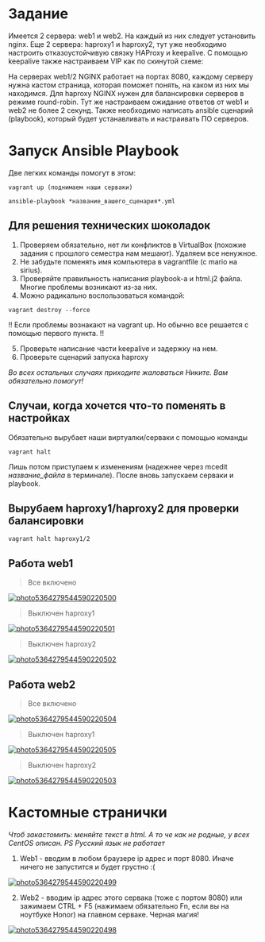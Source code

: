 # Задание
Имеется 2 сервера: web1 и web2. На каждый из них следует установить nginx. Еще 2 сервера: haproxy1 и haproxy2, тут уже необходимо настроить отказоустойчивую связку HAProxy и keepalive. C помощью keepalive также настраиваем VIP как по скинутой схеме:

На серверах web1/2 NGINX работает на портах 8080, каждому серверу нужна кастом страница, которая поможет понять, на каком из них мы находимся.
Для haproxy NGINX нужен для балансировки серверов в режиме round-robin. Тут же настраиваем ожидание ответов от web1 и web2 не более 2 секунд.
Также необходимо написать ansible сценарий (playbook), который будет устанавливать и настраивать ПО серверов.

# Запуск Ansible Playbook
Две легких команды помогут в этом:

```
vagrant up (поднимаем наши серваки)
```
```
ansible-playbook *название_вашего_сценария*.yml
```

## Для решения технических шоколадок
1) Проверяем обязательно, нет ли конфликтов в VirtualBox (похожие задания с прошлого семестра нам мешают). Удаляем все ненужное.
2) Не забудьте поменять имя компьютера в vagrantfile (с mario на sirius).
3) Проверяйте правильность написания playbook-а и html.j2 файла. Многие проблемы возникают из-за них.
4) Можно радикально воспользоваться командой: 
```
vagrant destroy --force
```
!! Если проблемы вознакают на vagrant up. Но обычно все решается с помощью первого пункта. !!

5) Проверьте написание части keepalive и задержку на нем.
6) Проверьте сценарий запуска haproxy

*Во всех остальных случаях приходите жаловаться Никите. Вам обязательно помогут!*

## Случаи, когда хочется что-то поменять в настройках

Обязательно вырубает наши виртуалки/серваки с помощью команды
```
vagrant halt
```
Лишь потом приступаем к изменениям (надежнее через mcedit *название_файла* в терминале). 
После вновь запускаем серваки и playbook.

## Вырубаем haproxy1/haproxy2 для проверки балансировки

```
vagrant halt haproxy1/2
```

## Работа web1

> Все включено

<a href="https://ibb.co/VHFR6bC"><img src="https://i.ibb.co/hXGb0rd/photo5364279544590220500.jpg" alt="photo5364279544590220500" border="0"></a>

> Выключен haproxy1

<a href="https://ibb.co/hZXYzV3"><img src="https://i.ibb.co/TbKW3t9/photo5364279544590220501.jpg" alt="photo5364279544590220501" border="0"></a>

> Выключен haproxy2

<a href="https://ibb.co/87nW677"><img src="https://i.ibb.co/jr9cgrr/photo5364279544590220502.jpg" alt="photo5364279544590220502" border="0"></a>

## Работа web2

> Все включено

<a href="https://ibb.co/86TGXFB"><img src="https://i.ibb.co/MMWK9qh/photo5364279544590220504.jpg" alt="photo5364279544590220504" border="0"></a>

> Выключен haproxy1

<a href="https://ibb.co/Hnck3Dg"><img src="https://i.ibb.co/syTMzv3/photo5364279544590220505.jpg" alt="photo5364279544590220505" border="0"></a>

> Выключен haproxy2

<a href="https://ibb.co/yF6nqSw"><img src="https://i.ibb.co/9Hb9WtF/photo5364279544590220503.jpg" alt="photo5364279544590220503" border="0"></a>


# Кастомные странички

*Чтоб закастомить: меняйте текст в html. А то че как не родные, у всех CentOS описан. PS Русский язык не работает*

1) Web1 - вводим в любом браузере ip адрес и порт 8080. Иначе ничего не запустится и будет грустно :(

<a href="https://ibb.co/tLLXQtt"><img src="https://i.ibb.co/TWWLYSS/photo5364279544590220499.jpg" alt="photo5364279544590220499" border="0"></a>

2) Web2 - вводим ip адрес этого сервака (тоже с портом 8080) или зажимаем CTRL + F5 (нажимаем обязательно Fn, если вы на ноутбуке Honor) на главном серваке. Черная магия!

<a href="https://ibb.co/qgRbzwX"><img src="https://i.ibb.co/NNLwXzQ/photo5364279544590220498.jpg" alt="photo5364279544590220498" border="0"></a>

